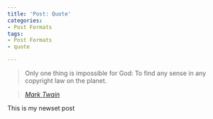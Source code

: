 ```yaml
---
title: 'Post: Quote'
categories:
- Post Formats
tags:
- Post Formats
- quote

---
```

> Only one thing is impossible for God: To find any sense in any copyright law on the planet.

> <cite><a href="http://www.brainyquote.com/quotes/quotes/m/marktwain163473.html">Mark Twain</a></cite>

This is my newset post